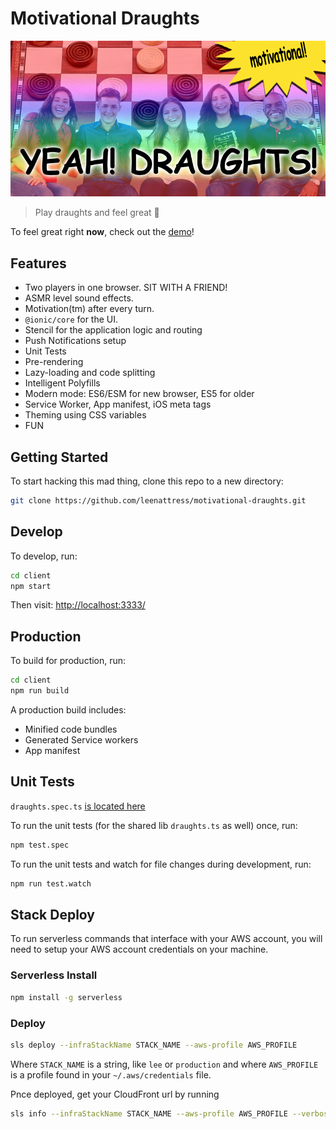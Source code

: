 # Motivational Draughts

![yeahdraughts](readme-header.png)

> Play draughts and feel great 💖

To feel great right **now**, check out the [demo](https://df6elh427uk9i.cloudfront.net/)!

## Features

* Two players in one browser. SIT WITH A FRIEND!
* ASMR level sound effects.
* Motivation(tm) after every turn.
* `@ionic/core` for the UI.
* Stencil for the application logic and routing
* Push Notifications setup
* Unit Tests
* Pre-rendering
* Lazy-loading and code splitting
* Intelligent Polyfills
* Modern mode: ES6/ESM for new browser, ES5 for older
* Service Worker, App manifest, iOS meta tags
* Theming using CSS variables
* FUN

## Getting Started

To start hacking this mad thing, clone this repo to a new directory:

```bash
git clone https://github.com/leenattress/motivational-draughts.git
```

## Develop

To develop, run:

```bash
cd client
npm start
```
Then visit: [http://localhost:3333/](http://localhost:3333/)


## Production

To build for production, run:

```bash
cd client
npm run build
```

A production build includes:

* Minified code bundles
* Generated Service workers
* App manifest


## Unit Tests

`draughts.spec.ts` [is located here](client/src/libs/draughts/draughts.spec.ts)

To run the unit tests (for the shared lib `draughts.ts` as well) once, run:

```bash
npm test.spec
```

To run the unit tests and watch for file changes during development, run:

```bash
npm run test.watch
```

## Stack Deploy

To run serverless commands that interface with your AWS account, you will need to setup your AWS account credentials on your machine.

### Serverless Install
```bash
npm install -g serverless
```

### Deploy
```bash
sls deploy --infraStackName STACK_NAME --aws-profile AWS_PROFILE
```

Where `STACK_NAME` is a string, like `lee` or `production` and where `AWS_PROFILE` is a profile found in your `~/.aws/credentials` file.

Pnce deployed, get your CloudFront url by running

```bash
sls info --infraStackName STACK_NAME --aws-profile AWS_PROFILE --verbose
```